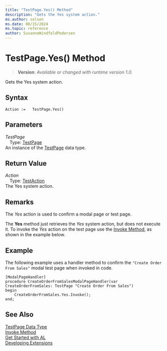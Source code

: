 ```yaml
---
title: "TestPage.Yes() Method"
description: "Gets the Yes system action."
ms.author: solsen
ms.date: 08/15/2024
ms.topic: reference
author: SusanneWindfeldPedersen
---
```

[//]: # (START>DO_NOT_EDIT)
[//]: # (IMPORTANT:Do not edit any of the content between here and the END>DO_NOT_EDIT.)
[//]: # (Any modifications should be made in the .xml files in the ModernDev repo.)
# TestPage.Yes() Method
> **Version**: _Available or changed with runtime version 1.0._

Gets the Yes system action.


## Syntax
```AL
Action :=   TestPage.Yes()
```
## Parameters
*TestPage*  
&emsp;Type: [TestPage](testpage-data-type.md)  
An instance of the [TestPage](testpage-data-type.md) data type.  

## Return Value
*Action*  
&emsp;Type: [TestAction](../testaction/testaction-data-type.md)  
The Yes system action.


[//]: # (IMPORTANT: END>DO_NOT_EDIT)

## Remarks

The *Yes* action is used to confirm a modal page or test page.

The **Yes** method just retrieves the *Yes* system action, but does not execute it. To invoke the *Yes* action on the test page use the [Invoke Method](../testaction/testaction-invoke-method.md), as shown in the example below. 

## Example

The following example uses a handler method to confirm the `"Create Order From Sales"` modal test page when invoked in code.

```al
[ModalPageHandler]
procedure CreateOrderFromSalesModalPageHandler(var CreateOrderFromSales: TestPage "Create Order From Sales")
begin
    CreateOrderFromSales.Yes.Invoke();
end;
```

## See Also
[TestPage Data Type](testpage-data-type.md)  
[Invoke Method](../testaction/testaction-invoke-method.md)  
[Get Started with AL](../../devenv-get-started.md)  
[Developing Extensions](../../devenv-dev-overview.md)
